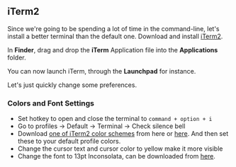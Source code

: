 ## iTerm2

Since we're going to be spending a lot of time in the command-line, let's install a better terminal than the default one. Download and install [iTerm2](http://www.iterm2.com/).

In **Finder**, drag and drop the **iTerm** Application file into the **Applications** folder.

You can now launch iTerm, through the **Launchpad** for instance.

Let's just quickly change some preferences.

### Colors and Font Settings
- Set hotkey to open and close the terminal to `command + option + i`
- Go to profiles -> Default -> Terminal -> Check silence bell
- Download [one of iTerm2 color schemes](http://iterm2colorschemes.com) from here or [here](http://iterm2colorschemes.com). And then set these to your default profile colors.
- Change the cursor text and cursor color to yellow make it more visible
- Change the font to 13pt Inconsolata, can be downloaded from [here](http://levien.com/type/myfonts/Inconsolata.otf).

